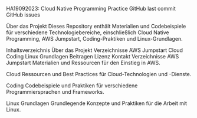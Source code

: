 HA19092023: Cloud Native Programming Practice
GitHub last commit
GitHub issues

Über das Projekt
Dieses Repository enthält Materialien und Codebeispiele für verschiedene Technologiebereiche, einschließlich Cloud Native Programming, AWS Jumpstart, Coding-Praktiken und Linux-Grundlagen.

Inhaltsverzeichnis
Über das Projekt
Verzeichnisse
AWS Jumpstart
Cloud
Coding
Linux Grundlagen
Beitragen
Lizenz
Kontakt
Verzeichnisse
AWS Jumpstart
Materialien und Ressourcen für den Einstieg in AWS.

Cloud
Ressourcen und Best Practices für Cloud-Technologien und -Dienste.

Coding
Codebeispiele und Praktiken für verschiedene Programmiersprachen und Frameworks.

Linux Grundlagen
Grundlegende Konzepte und Praktiken für die Arbeit mit Linux.
